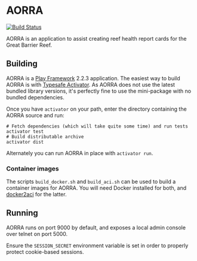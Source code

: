 # AORRA

[![Build Status](https://travis-ci.org/uq-eresearch/aorra.png?branch=master)](https://travis-ci.org/uq-eresearch/aorra)


AORRA is an application to assist creating reef health report cards for the Great Barrier Reef.

## Building

AORRA is a [Play Framework][play] 2.2.3 application. The easiest way to build AORRA is with [Typesafe Activator][activator]. As AORRA does not use the latest bundled library versions, it's perfectly fine to use the mini-package with no bundled dependencies.

Once you have `activator` on your path, enter the directory containing the AORRA source and run:

```shell
# Fetch dependencies (which will take quite some time) and run tests
activator test
# Build distributable archive
activator dist
```

Alternately you can run AORRA in place with `activator run`.

### Container images

The scripts `build_docker.sh` and `build_aci.sh` can be used to build a container images for AORRA. You will need Docker installed for both, and [docker2aci][docker2aci] for the latter.

## Running

AORRA runs on port 9000 by default, and exposes a local admin console over telnet on port 5000.

Ensure the `SESSION_SECRET` environment variable is set in order to properly protect cookie-based sessions.


[play]: https://playframework.com/
[activator]: https://typesafe.com/activator
[docker2aci]: https://github.com/appc/docker2aci
